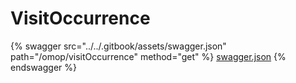 # VisitOccurrence

{% swagger src="../../.gitbook/assets/swagger.json" path="/omop/visitOccurrence" method="get" %}
[swagger.json](../../.gitbook/assets/swagger.json)
{% endswagger %}
